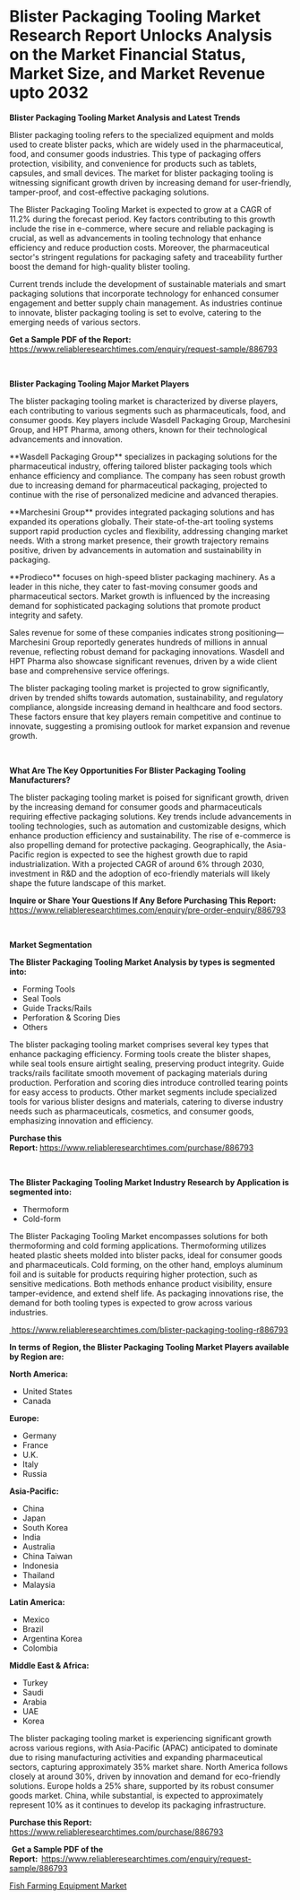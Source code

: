 <p><h1>Blister Packaging Tooling Market Research Report Unlocks Analysis on the Market Financial Status, Market Size, and Market Revenue upto 2032</h1></p><p><strong>Blister Packaging Tooling Market Analysis and Latest Trends</strong></p>
<p><p>Blister packaging tooling refers to the specialized equipment and molds used to create blister packs, which are widely used in the pharmaceutical, food, and consumer goods industries. This type of packaging offers protection, visibility, and convenience for products such as tablets, capsules, and small devices. The market for blister packaging tooling is witnessing significant growth driven by increasing demand for user-friendly, tamper-proof, and cost-effective packaging solutions. </p><p>The Blister Packaging Tooling Market is expected to grow at a CAGR of 11.2% during the forecast period. Key factors contributing to this growth include the rise in e-commerce, where secure and reliable packaging is crucial, as well as advancements in tooling technology that enhance efficiency and reduce production costs. Moreover, the pharmaceutical sector's stringent regulations for packaging safety and traceability further boost the demand for high-quality blister tooling. </p><p>Current trends include the development of sustainable materials and smart packaging solutions that incorporate technology for enhanced consumer engagement and better supply chain management. As industries continue to innovate, blister packaging tooling is set to evolve, catering to the emerging needs of various sectors.</p></p>
<p><strong>Get a Sample PDF of the Report:&nbsp;</strong> <a href="https://www.reliableresearchtimes.com/enquiry/request-sample/886793?utm_campaign=2472&utm_medium=2&utm_source=Github&utm_content=ia&utm_term=17022025&utm_id=blister-packaging-tooling">https://www.reliableresearchtimes.com/enquiry/request-sample/886793</a></p>
<p>&nbsp;</p>
<p><strong>Blister Packaging Tooling Major Market Players</strong></p>
<p><p>The blister packaging tooling market is characterized by diverse players, each contributing to various segments such as pharmaceuticals, food, and consumer goods. Key players include Wasdell Packaging Group, Marchesini Group, and HPT Pharma, among others, known for their technological advancements and innovation.</p><p>**Wasdell Packaging Group** specializes in packaging solutions for the pharmaceutical industry, offering tailored blister packaging tools which enhance efficiency and compliance. The company has seen robust growth due to increasing demand for pharmaceutical packaging, projected to continue with the rise of personalized medicine and advanced therapies.</p><p>**Marchesini Group** provides integrated packaging solutions and has expanded its operations globally. Their state-of-the-art tooling systems support rapid production cycles and flexibility, addressing changing market needs. With a strong market presence, their growth trajectory remains positive, driven by advancements in automation and sustainability in packaging.</p><p>**Prodieco** focuses on high-speed blister packaging machinery. As a leader in this niche, they cater to fast-moving consumer goods and pharmaceutical sectors. Market growth is influenced by the increasing demand for sophisticated packaging solutions that promote product integrity and safety.</p><p>Sales revenue for some of these companies indicates strong positioning—Marchesini Group reportedly generates hundreds of millions in annual revenue, reflecting robust demand for packaging innovations. Wasdell and HPT Pharma also showcase significant revenues, driven by a wide client base and comprehensive service offerings.</p><p>The blister packaging tooling market is projected to grow significantly, driven by trended shifts towards automation, sustainability, and regulatory compliance, alongside increasing demand in healthcare and food sectors. These factors ensure that key players remain competitive and continue to innovate, suggesting a promising outlook for market expansion and revenue growth.</p></p>
<p>&nbsp;</p>
<p><strong>What Are The Key Opportunities For Blister Packaging Tooling Manufacturers?</strong></p>
<p><p>The blister packaging tooling market is poised for significant growth, driven by the increasing demand for consumer goods and pharmaceuticals requiring effective packaging solutions. Key trends include advancements in tooling technologies, such as automation and customizable designs, which enhance production efficiency and sustainability. The rise of e-commerce is also propelling demand for protective packaging. Geographically, the Asia-Pacific region is expected to see the highest growth due to rapid industrialization. With a projected CAGR of around 6% through 2030, investment in R&D and the adoption of eco-friendly materials will likely shape the future landscape of this market.</p></p>
<p><strong>Inquire or Share Your Questions If Any Before Purchasing This Report:</strong> <a href="https://www.reliableresearchtimes.com/enquiry/pre-order-enquiry/886793?utm_campaign=2472&utm_medium=2&utm_source=Github&utm_content=ia&utm_term=17022025&utm_id=blister-packaging-tooling">https://www.reliableresearchtimes.com/enquiry/pre-order-enquiry/886793</a></p>
<p>&nbsp;</p>
<p><strong>Market Segmentation</strong></p>
<p><strong>The Blister Packaging Tooling Market Analysis by types is segmented into:</strong></p>
<p><ul><li>Forming Tools</li><li>Seal Tools</li><li>Guide Tracks/Rails</li><li>Perforation & Scoring Dies</li><li>Others</li></ul></p>
<p><p>The blister packaging tooling market comprises several key types that enhance packaging efficiency. Forming tools create the blister shapes, while seal tools ensure airtight sealing, preserving product integrity. Guide tracks/rails facilitate smooth movement of packaging materials during production. Perforation and scoring dies introduce controlled tearing points for easy access to products. Other market segments include specialized tools for various blister designs and materials, catering to diverse industry needs such as pharmaceuticals, cosmetics, and consumer goods, emphasizing innovation and efficiency.</p></p>
<p><strong>Purchase this Report:&nbsp;</strong><a href="https://www.reliableresearchtimes.com/purchase/886793?utm_campaign=2472&utm_medium=2&utm_source=Github&utm_content=ia&utm_term=17022025&utm_id=blister-packaging-tooling">https://www.reliableresearchtimes.com/purchase/886793</a></p>
<p>&nbsp;</p>
<p><strong>The Blister Packaging Tooling Market Industry Research by Application is segmented into:</strong></p>
<p><ul><li>Thermoform</li><li>Cold-form</li></ul></p>
<p><p>The Blister Packaging Tooling Market encompasses solutions for both thermoforming and cold forming applications. Thermoforming utilizes heated plastic sheets molded into blister packs, ideal for consumer goods and pharmaceuticals. Cold forming, on the other hand, employs aluminum foil and is suitable for products requiring higher protection, such as sensitive medications. Both methods enhance product visibility, ensure tamper-evidence, and extend shelf life. As packaging innovations rise, the demand for both tooling types is expected to grow across various industries.</p></p>
<p><a href="https://www.reliableresearchtimes.com/blister-packaging-tooling-r886793?utm_campaign=2472&utm_medium=2&utm_source=Github&utm_content=ia&utm_term=17022025&utm_id=blister-packaging-tooling">&nbsp;https://www.reliableresearchtimes.com/blister-packaging-tooling-r886793</a></p>
<p><strong>In terms of Region, the Blister Packaging Tooling Market Players available by Region are:</strong></p>
<p>
    <p> <strong> North America: </strong>
        <ul>
            <li>United States</li>
            <li>Canada</li>
        </ul>
        </p> 
    <p> <strong> Europe: </strong>
        <ul>
            <li>Germany</li>
            <li>France</li>
            <li>U.K.</li>
            <li>Italy</li>
            <li>Russia</li>
        </ul>
        </p> 
    <p> <strong> Asia-Pacific: </strong>
        <ul>
            <li>China</li>
            <li>Japan</li>
            <li>South Korea</li>
            <li>India</li>
            <li>Australia</li>
            <li>China Taiwan</li>
            <li>Indonesia</li>
            <li>Thailand</li>
            <li>Malaysia</li>
        </ul>
        </p> 
    <p> <strong> Latin America: </strong>
        <ul>
            <li>Mexico</li>
            <li>Brazil</li>
            <li>Argentina Korea</li>
            <li>Colombia</li>
        </ul>
        </p> 
    <p> <strong> Middle East & Africa: </strong>
        <ul>
            <li>Turkey</li>
            <li>Saudi</li>
            <li>Arabia</li>
            <li>UAE</li>
            <li>Korea</li>
        </ul>
    </p>
    </p>
<p><p>The blister packaging tooling market is experiencing significant growth across various regions, with Asia-Pacific (APAC) anticipated to dominate due to rising manufacturing activities and expanding pharmaceutical sectors, capturing approximately 35% market share. North America follows closely at around 30%, driven by innovation and demand for eco-friendly solutions. Europe holds a 25% share, supported by its robust consumer goods market. China, while substantial, is expected to approximately represent 10% as it continues to develop its packaging infrastructure.</p></p>
<p><strong>Purchase this Report: </strong><a href="https://www.reliableresearchtimes.com/purchase/886793?utm_campaign=2472&utm_medium=2&utm_source=Github&utm_content=ia&utm_term=17022025&utm_id=blister-packaging-tooling">https://www.reliableresearchtimes.com/purchase/886793</a></p>
<p>&nbsp;<strong>Get a Sample PDF of the Report:&nbsp;&nbsp;</strong><a href="https://www.reliableresearchtimes.com/enquiry/request-sample/886793?utm_campaign=2472&utm_medium=2&utm_source=Github&utm_content=ia&utm_term=17022025&utm_id=blister-packaging-tooling">https://www.reliableresearchtimes.com/enquiry/request-sample/886793</a></p>
<p><strong></strong></p>
<p><p><a href="https://github.com/mezokathleen834/Market-Research-Report-List-1/blob/main/fish-farming-equipment-market.md?utm_campaign=2472&utm_medium=2&utm_source=Github&utm_content=ia&utm_term=17022025&utm_id=blister-packaging-tooling">Fish Farming Equipment Market</a></p></p>